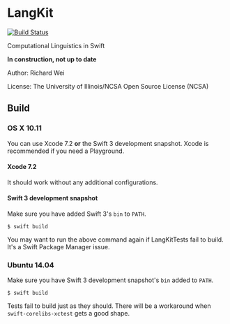 # LangKit

[![Build Status](https://travis-ci.org/xinranmsn/LangKit.svg?branch=master)](https://travis-ci.org/xinranmsn/LangKit)

Computational Linguistics in Swift

**In construction, not up to date**

Author: Richard Wei

License: The University of Illinois/NCSA Open Source License (NCSA)

## Build

### OS X 10.11

You can use Xcode 7.2 **or** the Swift 3 development snapshot. Xcode is recommended if you need a Playground.

#### Xcode 7.2

It should work without any additional configurations.

#### Swift 3 development snapshot

Make sure you have added Swift 3's `bin` to `PATH`.

```
$ swift build
```

You may want to run the above command again if LangKitTests fail to build. It's a Swift Package Manager issue.

### Ubuntu 14.04

Make sure you have Swift 3 development snapshot's `bin` added to `PATH`.

```
$ swift build
```

Tests fail to build just as they should. There will be a workaround when `swift-corelibs-xctest` gets a good shape.

